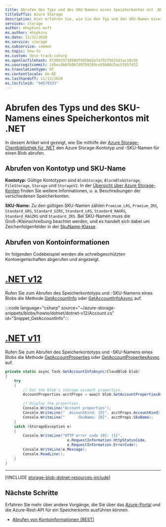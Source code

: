 ```yaml
---
title: Abrufen des Typs und des SKU-Namens eines Speicherkontos mit .NET
titleSuffix: Azure Storage
description: Hier erfahren Sie, wie Sie den Typ und den SKU-Namen eines Azure Storage-Kontos mit der .NET-Clientbibliothek abrufen.
services: storage
author: mhopkins-msft
ms.author: mhopkins
ms.date: 11/12/2020
ms.service: storage
ms.subservice: common
ms.topic: how-to
ms.custom: devx-track-csharp
ms.openlocfilehash: 0fd693573858df095b62a7a7917563141ac19c5b
ms.sourcegitcommit: 1d6ec4b6f60b7d9759269ce55b00c5ac5fb57d32
ms.translationtype: HT
ms.contentlocale: de-DE
ms.lasthandoff: 11/13/2020
ms.locfileid: "94579333"
---
```

# <a name="get-storage-account-type-and-sku-name-with-net"></a>Abrufen des Typs und des SKU-Namens eines Speicherkontos mit .NET

In diesem Artikel wird gezeigt, wie Sie mithilfe der [Azure Storage-Clientbibliothek für .NET](/dotnet/api/overview/azure/storage) den Azure Storage-Kontotyp und -SKU-Namen für einen Blob abrufen.

## <a name="about-account-type-and-sku-name"></a>Abrufen von Kontotyp und SKU-Name

**Kontotyp:** Gültige Kontotypen sind `BlobStorage`, `BlockBlobStorage`, `FileStorage`, `Storage` und `StorageV2`. In der [Übersicht über Azure Storage-Konten](storage-account-overview.md) finden Sie weitere Informationen, u. a. Beschreibungen der verschiedenen Speicherkonten.

**SKU-Name:** Zu den gültigen SKU-Namen zählen `Premium_LRS`, `Premium_ZRS`, `Standard_GRS`, `Standard_GZRS`, `Standard_LRS`, `Standard_RAGRS`, `Standard_RAGZRS` und `Standard_ZRS`. Bei SKU-Namen muss die Groß-/Kleinschreibung beachtet werden, und es handelt sich dabei um Zeichenfolgenfelder in der [SkuName-Klasse](/dotnet/api/microsoft.azure.management.storage.models.skuname).

## <a name="retrieve-account-information"></a>Abrufen von Kontoinformationen

Im folgenden Codebeispiel werden die schreibgeschützten Kontoeigenschaften abgerufen und angezeigt.

# <a name="net-v12"></a>[.NET v12](#tab/dotnet)

Rufen Sie zum Abrufen des Speicherkontotyps und -SKU-Namens eines Blobs die Methode [GetAccountInfo](/dotnet/api/azure.storage.blobs.blobserviceclient.getaccountinfo) oder [GetAccountInfoAsync](/dotnet/api/azure.storage.blobs.blobserviceclient.getaccountinfoasync) auf.

:::code language="csharp" source="~/azure-storage-snippets/blobs/howto/dotnet/dotnet-v12/Account.cs" id="Snippet_GetAccountInfo":::

# <a name="net-v11"></a>[.NET v11](#tab/dotnet11)

Rufen Sie zum Abrufen des Speicherkontotyps und -SKU-Namens eines Blobs die Methode [GetAccountProperties](/dotnet/api/microsoft.azure.storage.blob.cloudblob.getaccountproperties) oder [GetAccountPropertiesAsync](/dotnet/api/microsoft.azure.storage.blob.cloudblob.getaccountpropertiesasync) auf.

```csharp
private static async Task GetAccountInfoAsync(CloudBlob blob)
{
    try
    {
        // Get the blob's storage account properties.
        AccountProperties acctProps = await blob.GetAccountPropertiesAsync();

        // Display the properties.
        Console.WriteLine("Account properties");
        Console.WriteLine("  AccountKind: {0}", acctProps.AccountKind);
        Console.WriteLine("      SkuName: {0}", acctProps.SkuName);
    }
    catch (StorageException e)
    {
        Console.WriteLine("HTTP error code {0}: {1}",
                            e.RequestInformation.HttpStatusCode,
                            e.RequestInformation.ErrorCode);
        Console.WriteLine(e.Message);
        Console.ReadLine();
    }
}
```

---

[!INCLUDE [storage-blob-dotnet-resources-include](../../../includes/storage-blob-dotnet-resources-include.md)]

## <a name="next-steps"></a>Nächste Schritte

Erfahren Sie mehr über andere Vorgänge, die Sie über das [Azure-Portal](https://portal.azure.com) und die Azure-Rest-API für ein Speicherkonto ausführen können.

- [Abrufen von Kontoinformationen (REST)](/rest/api/storageservices/get-account-information)
